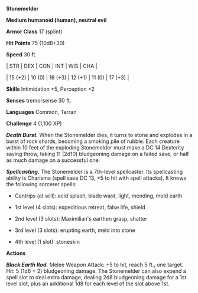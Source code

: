 **Stonemelder**

**Medium humanoid (human), neutral evil**

**Armor Class** 17 (splint)

**Hit Points** 75 (10d8+30)

**Speed** 30 ft.

|   STR   |   DEX   |   CON   |   INT   |   WIS   |   CHA   |
  
| 15 (+2) | 10 (0) | 16 (+3) | 12 (+1) | 11 (0) | 17 (+3) |

**Skills** Intimidation +5, Perception +2

**Senses** tremorsense 30 ft.

**Languages** Common, Terran

**Challenge** 4 (1,100 XP)

***Death Burst.*** When the Stonemelder dies, it turns to stone and explodes in a burst of rock shards, becoming a smoking pile of rubble. Each creature within 10 feet of the exploding Stonemelder must make a DC 14 Dexterity saving throw, taking 11 (2d10) bludgeoning damage on a failed save, or half as much damage on a successful one.

***Spellcasting.*** The Stonemelder is a 7th-level spellcaster. Its spellcasting ability is Charisma (spell save DC 13, +5 to hit with spell attacks). It knows the following sorcerer spells: 

* Cantrips (at will): acid splash, blade ward, light, mending, mold earth

* 1st level (4 slots): expeditious retreat, false life, shield

* 2nd level (3 slots): Maximilian's earthen grasp, shatter

* 3rd level (3 slots): erupting earth, meld into stone

* 4th level (1 slot): stoneskin

**Actions**

***Black Earth Rod.*** Melee Weapon Attack: +5 to hit, reach 5 ft., one target. Hit: 5 (1d6 + 2) bludgeoning damage. The Stonemelder can also expend a spell slot to deal extra damage, dealing 2d8 bludgeoning damage for a 1st level slot, plus an additional 1d8 for each level of the slot above 1st.

